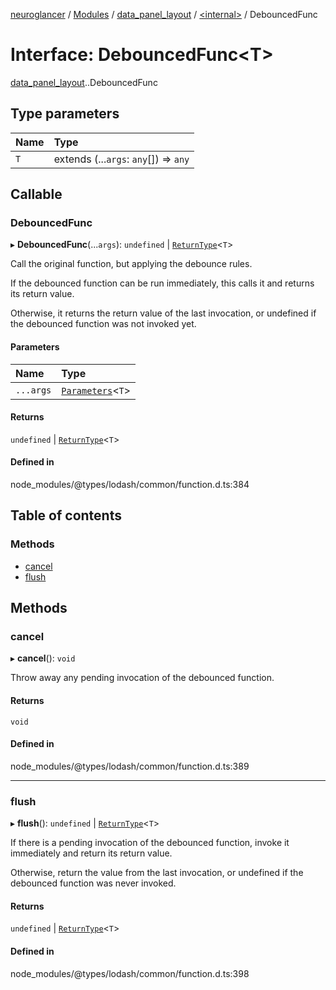 [neuroglancer](../README.md) / [Modules](../modules.md) / [data\_panel\_layout](../modules/data_panel_layout.md) / [<internal\>](../modules/data_panel_layout._internal_.md) / DebouncedFunc

# Interface: DebouncedFunc<T\>

[data_panel_layout](../modules/data_panel_layout.md).[<internal>](../modules/data_panel_layout._internal_.md).DebouncedFunc

## Type parameters

| Name | Type |
| :------ | :------ |
| `T` | extends (...`args`: `any`[]) => `any` |

## Callable

### DebouncedFunc

▸ **DebouncedFunc**(...`args`): `undefined` \| [`ReturnType`](../modules/data_panel_layout._internal_.md#returntype)<`T`\>

Call the original function, but applying the debounce rules.

If the debounced function can be run immediately, this calls it and returns its return
value.

Otherwise, it returns the return value of the last invocation, or undefined if the debounced
function was not invoked yet.

#### Parameters

| Name | Type |
| :------ | :------ |
| `...args` | [`Parameters`](../modules/data_panel_layout._internal_.md#parameters)<`T`\> |

#### Returns

`undefined` \| [`ReturnType`](../modules/data_panel_layout._internal_.md#returntype)<`T`\>

#### Defined in

node_modules/@types/lodash/common/function.d.ts:384

## Table of contents

### Methods

- [cancel](data_panel_layout._internal_.DebouncedFunc.md#cancel)
- [flush](data_panel_layout._internal_.DebouncedFunc.md#flush)

## Methods

### cancel

▸ **cancel**(): `void`

Throw away any pending invocation of the debounced function.

#### Returns

`void`

#### Defined in

node_modules/@types/lodash/common/function.d.ts:389

___

### flush

▸ **flush**(): `undefined` \| [`ReturnType`](../modules/data_panel_layout._internal_.md#returntype)<`T`\>

If there is a pending invocation of the debounced function, invoke it immediately and return
its return value.

Otherwise, return the value from the last invocation, or undefined if the debounced function
was never invoked.

#### Returns

`undefined` \| [`ReturnType`](../modules/data_panel_layout._internal_.md#returntype)<`T`\>

#### Defined in

node_modules/@types/lodash/common/function.d.ts:398
